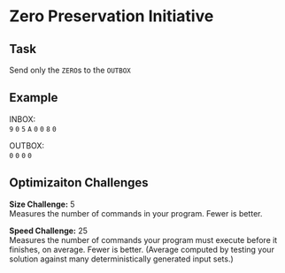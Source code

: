 
# Zero Preservation Initiative

## Task

Send only the `ZERO`s to the `OUTBOX`

## Example

INBOX:  
`9` `0` `5` `A` `0` `0` `8` `0`

OUTBOX:  
`0` `0` `0` `0`

## Optimizaiton Challenges

**Size Challenge:** 5  
Measures the number of commands in your program. Fewer is better.

**Speed Challenge:** 25  
Measures the number of commands your program must execute before it finishes, on average. Fewer is better. (Average computed by testing your solution against many deterministically generated input sets.)
